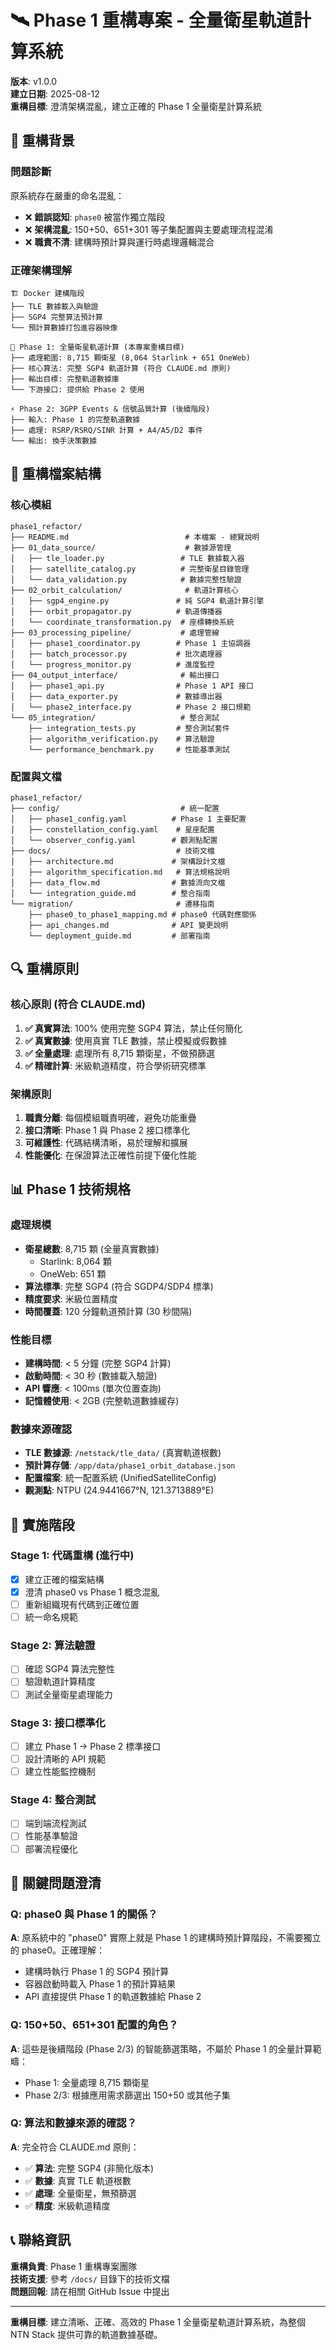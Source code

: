 # 🛰️ Phase 1 重構專案 - 全量衛星軌道計算系統

**版本**: v1.0.0  
**建立日期**: 2025-08-12  
**重構目標**: 澄清架構混亂，建立正確的 Phase 1 全量衛星計算系統  

## 🎯 重構背景

### 問題診斷
原系統存在嚴重的命名混亂：
- ❌ **錯誤認知**: `phase0` 被當作獨立階段
- ❌ **架構混亂**: 150+50、651+301 等子集配置與主要處理流程混淆
- ❌ **職責不清**: 建構時預計算與運行時處理邏輯混合

### 正確架構理解
```
🏗️ Docker 建構階段
├── TLE 數據載入與驗證
├── SGP4 完整算法預計算
└── 預計算數據打包進容器映像

🚀 Phase 1: 全量衛星軌道計算 (本專案重構目標)
├── 處理範圍: 8,715 顆衛星 (8,064 Starlink + 651 OneWeb)
├── 核心算法: 完整 SGP4 軌道計算 (符合 CLAUDE.md 原則)
├── 輸出目標: 完整軌道數據庫
└── 下游接口: 提供給 Phase 2 使用

⚡ Phase 2: 3GPP Events & 信號品質計算 (後續階段)
├── 輸入: Phase 1 的完整軌道數據
├── 處理: RSRP/RSRQ/SINR 計算 + A4/A5/D2 事件
└── 輸出: 換手決策數據
```

## 📁 重構檔案結構

### 核心模組
```
phase1_refactor/
├── README.md                          # 本檔案 - 總覽說明
├── 01_data_source/                    # 數據源管理
│   ├── tle_loader.py                 # TLE 數據載入器
│   ├── satellite_catalog.py          # 完整衛星目錄管理
│   └── data_validation.py            # 數據完整性驗證
├── 02_orbit_calculation/              # 軌道計算核心
│   ├── sgp4_engine.py               # 純 SGP4 軌道計算引擎
│   ├── orbit_propagator.py          # 軌道傳播器
│   └── coordinate_transformation.py  # 座標轉換系統
├── 03_processing_pipeline/           # 處理管線
│   ├── phase1_coordinator.py        # Phase 1 主協調器
│   ├── batch_processor.py           # 批次處理器
│   └── progress_monitor.py          # 進度監控
├── 04_output_interface/              # 輸出接口
│   ├── phase1_api.py                # Phase 1 API 接口
│   ├── data_exporter.py             # 數據導出器
│   └── phase2_interface.py          # Phase 2 接口規範
└── 05_integration/                   # 整合測試
    ├── integration_tests.py         # 整合測試套件
    ├── algorithm_verification.py    # 算法驗證
    └── performance_benchmark.py     # 性能基準測試
```

### 配置與文檔
```
phase1_refactor/
├── config/                           # 統一配置
│   ├── phase1_config.yaml          # Phase 1 主要配置
│   ├── constellation_config.yaml    # 星座配置
│   └── observer_config.yaml        # 觀測點配置
├── docs/                            # 技術文檔
│   ├── architecture.md             # 架構設計文檔
│   ├── algorithm_specification.md   # 算法規格說明
│   ├── data_flow.md                # 數據流向文檔
│   └── integration_guide.md        # 整合指南
└── migration/                       # 遷移指南
    ├── phase0_to_phase1_mapping.md # phase0 代碼對應關係
    ├── api_changes.md              # API 變更說明
    └── deployment_guide.md         # 部署指南
```

## 🔍 重構原則

### 核心原則 (符合 CLAUDE.md)
1. **✅ 真實算法**: 100% 使用完整 SGP4 算法，禁止任何簡化
2. **✅ 真實數據**: 使用真實 TLE 數據，禁止模擬或假數據
3. **✅ 全量處理**: 處理所有 8,715 顆衛星，不做預篩選
4. **✅ 精確計算**: 米級軌道精度，符合學術研究標準

### 架構原則
1. **職責分離**: 每個模組職責明確，避免功能重疊
2. **接口清晰**: Phase 1 與 Phase 2 接口標準化
3. **可維護性**: 代碼結構清晰，易於理解和擴展
4. **性能優化**: 在保證算法正確性前提下優化性能

## 📊 Phase 1 技術規格

### 處理規模
- **衛星總數**: 8,715 顆 (全量真實數據)
  - Starlink: 8,064 顆
  - OneWeb: 651 顆
- **算法標準**: 完整 SGP4 (符合 SGDP4/SDP4 標準)
- **精度要求**: 米級位置精度
- **時間覆蓋**: 120 分鐘軌道預計算 (30 秒間隔)

### 性能目標
- **建構時間**: < 5 分鐘 (完整 SGP4 計算)
- **啟動時間**: < 30 秒 (數據載入驗證)
- **API 響應**: < 100ms (單次位置查詢)
- **記憶體使用**: < 2GB (完整軌道數據緩存)

### 數據來源確認
- **TLE 數據源**: `/netstack/tle_data/` (真實軌道根數)
- **預計算存儲**: `/app/data/phase1_orbit_database.json`
- **配置檔案**: 統一配置系統 (UnifiedSatelliteConfig)
- **觀測點**: NTPU (24.9441667°N, 121.3713889°E)

## 🚀 實施階段

### Stage 1: 代碼重構 (進行中)
- [x] 建立正確的檔案結構
- [x] 澄清 phase0 vs Phase 1 概念混亂
- [ ] 重新組織現有代碼到正確位置
- [ ] 統一命名規範

### Stage 2: 算法驗證
- [ ] 確認 SGP4 算法完整性
- [ ] 驗證軌道計算精度
- [ ] 測試全量衛星處理能力

### Stage 3: 接口標準化
- [ ] 建立 Phase 1 → Phase 2 標準接口
- [ ] 設計清晰的 API 規範
- [ ] 建立性能監控機制

### Stage 4: 整合測試
- [ ] 端到端流程測試
- [ ] 性能基準驗證
- [ ] 部署流程優化

## 🔧 關鍵問題澄清

### Q: phase0 與 Phase 1 的關係？
**A**: 原系統中的 "phase0" 實際上就是 Phase 1 的建構時預計算階段，不需要獨立的 phase0。正確理解：
- 建構時執行 Phase 1 的 SGP4 預計算
- 容器啟動時載入 Phase 1 的預計算結果
- API 直接提供 Phase 1 的軌道數據給 Phase 2

### Q: 150+50、651+301 配置的角色？
**A**: 這些是後續階段 (Phase 2/3) 的智能篩選策略，不屬於 Phase 1 的全量計算範疇：
- Phase 1: 全量處理 8,715 顆衛星
- Phase 2/3: 根據應用需求篩選出 150+50 或其他子集

### Q: 算法和數據來源的確認？
**A**: 完全符合 CLAUDE.md 原則：
- ✅ **算法**: 完整 SGP4 (非簡化版本)
- ✅ **數據**: 真實 TLE 軌道根數
- ✅ **處理**: 全量衛星，無預篩選
- ✅ **精度**: 米級軌道精度

## 📞 聯絡資訊

**重構負責**: Phase 1 重構專案團隊  
**技術支援**: 參考 `/docs/` 目錄下的技術文檔  
**問題回報**: 請在相關 GitHub Issue 中提出

---

**重構目標**: 建立清晰、正確、高效的 Phase 1 全量衛星軌道計算系統，為整個 NTN Stack 提供可靠的軌道數據基礎。